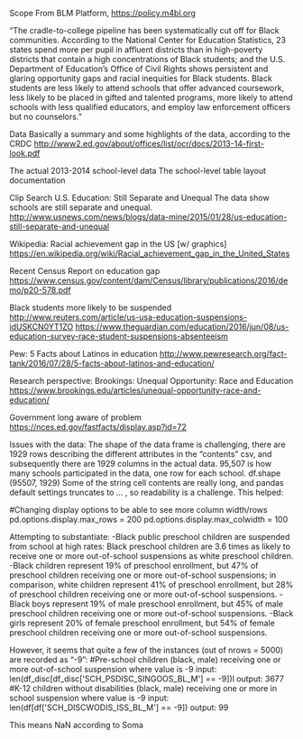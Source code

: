 Scope
From BLM Platform, https://policy.m4bl.org

“The cradle-to-college pipeline has been systematically cut off for Black communities. According to the National Center for Education Statistics, 23 states spend more per pupil in affluent districts than in high-poverty districts that contain a high concentrations of Black students; and the U.S. Department of Education’s Office of Civil Rights shows persistent and glaring opportunity gaps and racial inequities for Black students. Black students are less likely to attend schools that offer advanced coursework, less likely to be placed in gifted and talented programs, more likely to attend schools with less qualified educators, and employ law enforcement officers but no counselors.”

Data
Basically a summary and some highlights of the data, according to the CRDC
http://www2.ed.gov/about/offices/list/ocr/docs/2013-14-first-look.pdf

The actual 2013-2014 school-level data
The school-level table layout documentation


Clip Search
U.S. Education: Still Separate and Unequal
The data show schools are still separate and unequal.
http://www.usnews.com/news/blogs/data-mine/2015/01/28/us-education-still-separate-and-unequal

Wikipedia: Racial achievement gap in the US
[w/ graphics]
https://en.wikipedia.org/wiki/Racial_achievement_gap_in_the_United_States

Recent Census Report on education gap
https://www.census.gov/content/dam/Census/library/publications/2016/demo/p20-578.pdf

Black students more likely to be suspended
http://www.reuters.com/article/us-usa-education-suspensions-idUSKCN0YT1ZO
https://www.theguardian.com/education/2016/jun/08/us-education-survey-race-student-suspensions-absenteeism

Pew: 5 Facts about Latinos in education
http://www.pewresearch.org/fact-tank/2016/07/28/5-facts-about-latinos-and-education/

Research perspective: Brookings: Unequal Opportunity: Race and Education
https://www.brookings.edu/articles/unequal-opportunity-race-and-education/

Government long aware of problem
https://nces.ed.gov/fastfacts/display.asp?id=72 

Issues with the data:
The shape of the data frame is challenging, there are 1929 rows describing the different attributes in the “contents” csv, and subsequently there are 1929 columns in the actual data. 95,507 is how many schools participated in the data, one row for each school.
df.shape
(95507, 1929)
Some of the string cell contents are really long, and pandas default settings truncates to … , so readability is a challenge. This helped:


#Changing display options to be able to see more column width/rows
pd.options.display.max_rows = 200
pd.options.display.max_colwidth = 100

Attempting to substantiate:
-Black public preschool children are suspended from school at high rates: Black preschool children are 3.6 times as likely to receive one or more out-of-school suspensions as white preschool children.
-Black children represent 19% of preschool enrollment, but 47% of preschool children receiving one or more out-of-school suspensions; in comparison, white children represent 41% of preschool enrollment, but 28% of preschool children receiving one or more out-of-school suspensions.
-Black boys represent 19% of male preschool enrollment, but 45% of male preschool children receiving one or more out-of-school suspensions.
-Black girls represent 20% of female preschool enrollment, but 54% of female preschool children receiving one or more out-of-school suspensions.

However, it seems that quite a few of the instances (out of nrows = 5000) are recorded as “-9”:
#Pre-school children (black, male) receiving one or more out-of-school suspension where value is -9
input: len(df_disc[df_disc['SCH_PSDISC_SINGOOS_BL_M'] == -9])l
output: 3677
#K-12 children without disabilities (black, male) receiving one or more in school suspension where value is -9
input: len(df[df['SCH_DISCWODIS_ISS_BL_M'] == -9])
output: 99

This means NaN according to Soma


